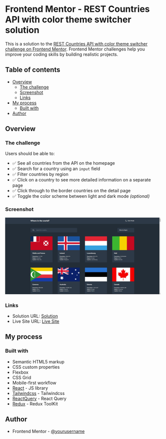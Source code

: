 # Frontend Mentor - REST Countries API with color theme switcher solution

This is a solution to the [REST Countries API with color theme switcher challenge on Frontend Mentor](https://www.frontendmentor.io/challenges/rest-countries-api-with-color-theme-switcher-5cacc469fec04111f7b848ca). Frontend Mentor challenges help you improve your coding skills by building realistic projects.

## Table of contents

- [Overview](#overview)
  - [The challenge](#the-challenge)
  - [Screenshot](#screenshot)
  - [Links](#links)
- [My process](#my-process)
  - [Built with](#built-with)
- [Author](#author)

## Overview

### The challenge

Users should be able to:

- ✅ See all countries from the API on the homepage
- ✅ Search for a country using an `input` field
- ✅ Filter countries by region
- ✅ Click on a country to see more detailed information on a separate page
- ✅ Click through to the border countries on the detail page
- ✅ Toggle the color scheme between light and dark mode _(optional)_

### Screenshot

![](./screenshot.jpg)

### Links

- Solution URL: [Solution]([https://your-solution-url.com](https://github.com/DawidGawronskiDev/rest-countries-api/))
- Live Site URL: [Live Site]([https://your-live-site-url.com](https://dawidgawronskidev.github.io/rest-countries-api/))

## My process

### Built with

- Semantic HTML5 markup
- CSS custom properties
- Flexbox
- CSS Grid
- Mobile-first workflow
- [React](https://reactjs.org/) - JS library
- [Tailwindcss](https://tailwindcss.com/) - Tailwindcss
- [ReactQuery](https://tanstack.com/query/latest/docs/framework/react/overview) - React Query
- [Redux](https://redux-toolkit.js.org/) - Redux ToolKit

## Author

- Frontend Mentor - [@yourusername](https://www.frontendmentor.io/profile/DawidGawronskiDev)
